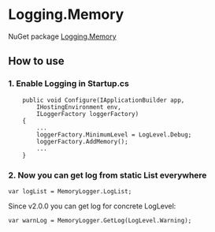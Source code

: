 # Logging.Memory

NuGet package [Logging.Memory](https://www.nuget.org/packages/Logging.Memory/)

## How to use

### 1. Enable Logging in Startup.cs

        public void Configure(IApplicationBuilder app,
            IHostingEnvironment env,
            ILoggerFactory loggerFactory)
        {
            ...
            loggerFactory.MinimumLevel = LogLevel.Debug;
            loggerFactory.AddMemory();
            ...
        }
        
### 2. Now you can get log from static List everywhere
     
    var logList = MemoryLogger.LogList;

Since v2.0.0 you can get log for concrete LogLevel:

    var warnLog = MemoryLogger.GetLog(LogLevel.Warning);

